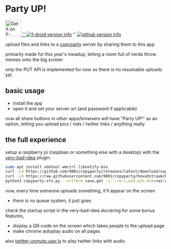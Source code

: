 # Party UP!

<a href="https://f-droid.org/packages/me.ocv.partyup/"><img src="https://ocv.me/fdroid.png" alt="Get it on F-Droid" height="50" /> '' <img src="https://img.shields.io/f-droid/v/me.ocv.partyup.svg" alt="f-droid version info" /></a> '' <a href="https://github.com/9001/party-up"><img src="https://img.shields.io/github/release/9001/party-up.svg?logo=github" alt="github version info" /></a>

upload files and links to a [copyparty](https://github.com/9001/copyparty) server by sharing them to this app

primarily made for this year's meadup, letting a room full of nerds throw memes onto the big screen

only the PUT API is implemented for now so there is no resumable uploads yet


## basic usage

* install the app
* open it and set your server url (and password if applicable)

now all share buttons in other apps/browsers will have "Party UP!" as an option, letting you upload pics / vids / twitter links / anything really


## the full experience

setup a raspberry pi (raspbian or something else with a desktop) with the [very-bad-idea](https://github.com/9001/copyparty/blob/hovudstraum/bin/mtag/very-bad-idea.py) plugin:

```bash
sudo apt install xdotool wmctrl libnotify-bin
curl -LO https://github.com/9001/copyparty/releases/latest/download/copyparty-sfx.py
curl -LO https://raw.githubusercontent.com/9001/copyparty/hovudstraum/bin/mtag/very-bad-idea.py
python3 copyparty-sfx.py --urlform save,get -v.::rw:c,e2d,e2t,mte=+a1:c,mtp=a1=ad,very-bad-idea.py
```

now, every time someone uploads something, it'll appear on the screen
* there is no queue system, it just goes

check the startup script in the very-bad-idea docstring for some bonus features,
* display a QR-code on the screen which takes people to the upload page
* make chrome autoplay audio on all pages

also [twitter-unmute.user.js](https://github.com/9001/copyparty/blob/hovudstraum/bin/mtag/res/twitter-unmute.user.js) to play twitter links with audio
